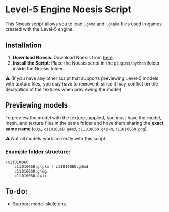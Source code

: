 # Level-5 Engine Noesis Script

This Noesis script allows you to load `.g4md` and `.g4pkm` files used in games created with the Level-5 engine.

## Installation

1. **Download Noesis**: Download Noesis from [here](https://richwhitehouse.com/index.php?content=inc_projects.php&showproject=91).
2. **Install the Script**: Place the Noesis script in 
the `plugins/python` folder inside the Noesis folder.

⚠️ (If you have any other script that supports previewing Level-5 models with texture files, you may have to remove it, since it may conflict on the decryption of the textures when previewing the model) 

## Previewing models

To preview the model with the textures applied, you must have the model, mesh, and texture files in the same folder and have them sharing the **exact same name** (e.g., `c11010060.g4md`, `c11010060.g4pkm`, `c11010060.png`).

⚠️ Not all models work correctly with this script.

### Example folder structure:

```plaintext
/c11010060
    c11010060.g4pkm / c11010060.g4md
    c11010060.g4mg
    c11010060.g4tx
```
## To-do:
- Support model skeletons.
